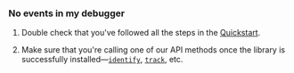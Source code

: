 ### No events in my debugger

1. Double check that you've followed all the steps in the [Quickstart](quickstart/).

2. Make sure that you're calling one of our API methods once the library is successfully installed—[`identify`](#identify), [`track`](#track), etc.
